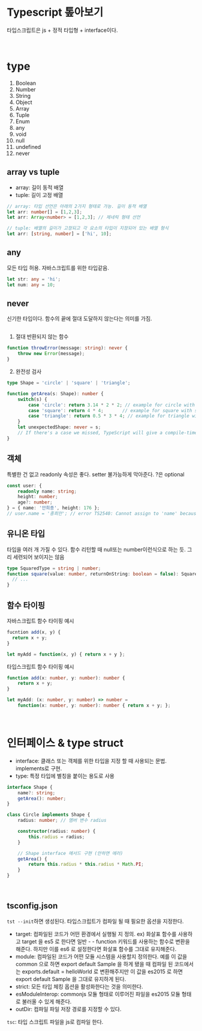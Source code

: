 # Typescript 톺아보기 
타입스크립트은 js + 정적 타입형 + interface이다. 

<br>

# type 
1. Boolean
2. Number
3. String
4. Object
5. Array
6. Tuple
7. Enum
8. any
9. void
10. null
11. undefined
12. never


## array vs tuple
- array: 길이 동적 배열
- tuple: 길이 고정 배열 
```typescript 
// array: 타입 선언은 아래의 2가지 형태로 가능. 길이 동적 배열 
let arr: number[] = [1,2,3];
let arr: Array<number> = [1,2,3]; // 제네릭 형태 선언 

// tuple: 배열의 길이가 고정되고 각 요소의 타입이 지정되어 있는 배열 형식
let arr: [string, number] = ['hi', 10];
```

## any
모든 타입 허용. 자바스크립트를 위한 타입같음. 
```typescript
let str: any = 'hi';
let num: any = 10;
```

## never
신기한 타입이다. 함수의 끝에 절대 도달하지 않는다는 의미를 가짐. 
```typescript
```
1) 절대 반환되지 않는 함수
```typescript
function throwError(message: string): never {
    throw new Error(message);
}
```

2) 완전성 검사 
```typescript
type Shape = 'circle' | 'square' | 'triangle';

function getArea(s: Shape): number {
    switch(s) {
        case 'circle': return 3.14 * 2 * 2; // example for circle with radius 2
        case 'square': return 4 * 4;       // example for square with side length 4
        case 'triangle': return 0.5 * 3 * 4; // example for triangle with base 3 and height 4
    }
    let unexpectedShape: never = s; 
    // If there's a case we missed, TypeScript will give a compile-time error here
}
```

## 객체
특별한 건 없고 readonly 속성은 좋다. setter 불가능하게 막아준다. ?은 optional
```typescript
const user: {
    readonly name: string;
    height: number;
    age?: number;
} = { name: '안희종', height: 176 };
// user.name = '종희안'; // error TS2540: Cannot assign to 'name' because it is a constant or a read-only property.
```

## 유니온 타입
타입을 여러 개 가질 수 있다. 함수 리턴할 때 null또는 number이런식으로 하는 듯. 그리 세련되어 보이지는 않음
```typescript
type SquaredType = string | number;
function square(value: number, returnOnString: boolean = false): SquaredType {
  // ... 
}
```

## 함수 타이핑
자바스크립트 함수 타이핑 예시
```javascript
fucntion add(x, y) {
  return x + y;
}

let myAdd = function(x, y) { return x + y };
```

타입스크립트 함수 타이핑 예시 
```typescript
function add(x: number, y: number): number {
    return x + y;
}

let myAdd: (x: number, y: number) => number =
    function(x: number, y: number): number { return x + y; };
```

<br>

# 인터페이스 & type struct 
- interface: 클래스 또는 객체를 위한 타입을 지정 할 때 사용되는 문법. implements로 구현. 
- type: 특정 타입에 별칭을 붙이는 용도로 사용
```typescript
interface Shape {
    name?: string;
    getArea(): number;
}

class Circle implements Shape {
    radius: number; // 멤버 변수 radius

    constructor(radius: number) {
        this.radius = radius;
    }

    // Shape interface 메서드 구현 (안하면 에러)
    getArea() {
        return this.radius * this.radius * Math.PI;
    }
}
```

<br>

## tsconfig.json
`tst --init`하면 생성된다. 타입스크립트가 컴파일 될 때 필요한 옵션을 지정한다. 
- target: 컴파일된 코드가 어떤 환경에서 실행될 지 정의. ex) 화살표 함수를 사용하고 target 을 es5 로 한다면 일반 - - function 키워드를 사용하는 함수로 변환을 해준다. 하지만 이를 es6 로 설정한다면 화살표 함수를 그대로 유지해준다. 
- module: 컴파일된 코드가 어떤 모듈 시스템을 사용할지 정의한다. 예를 이 값을 common 으로 하면 export default Sample 을 하게 됐을 때 컴파일 된 코드에서는 exports.default = helloWorld 로 변환해주지만 이 값을 es2015 로 하면 export default Sample 을 그대로 유지하게 된다.
- strict: 모든 타입 체킹 옵션을 활성화한다는 것을 의미한다. 
- esModuleInterop: commonjs 모듈 형태로 이루어진 파일을 es2015 모듈 형태로 불러올 수 있게 해준다. 
- outDir: 컴파일 파일 저장 경로를 지정할 수 있다. 

`tsc`: 타입 스크립트 파일을 js로 컴파일 한다. 

